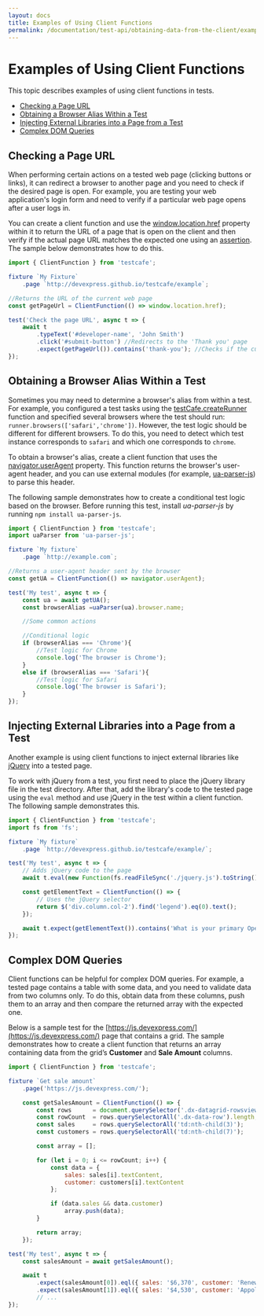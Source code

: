 ```yaml
---
layout: docs
title: Examples of Using Client Functions
permalink: /documentation/test-api/obtaining-data-from-the-client/examples-of-using-client-functions.html
---
```

# Examples of Using Client Functions

This topic describes examples of using client functions in tests.

* [Checking a Page URL](#checking-a-page-url)
* [Obtaining a Browser Alias Within a Test](#obtaining-a-browser-alias-within-a-test)
* [Injecting External Libraries into a Page from a Test](#injecting-external-libraries-into-a-page-from-a-test)
* [Complex DOM Queries](#complex-dom-queries)

## Checking a Page URL

When performing certain actions on a tested web page (clicking buttons or links), it can redirect a browser to another page and you need to check if the desired page is open. For example, you are testing your web application's login form and need to verify if a particular web page opens after a user logs in.

You can create a client function and use the [window.location.href](https://www.w3schools.com/jsref/prop_loc_href.asp) property within it to return the URL of a page that is open on the client and then verify if the actual page URL matches the expected one using an [assertion](../assertions/README.md). The sample below demonstrates how to do this.

```js
import { ClientFunction } from 'testcafe';

fixture `My Fixture`
    .page `http://devexpress.github.io/testcafe/example`;

//Returns the URL of the current web page
const getPageUrl = ClientFunction(() => window.location.href);

test('Check the page URL', async t => {
    await t
        .typeText('#developer-name', 'John Smith')
        .click('#submit-button') //Redirects to the 'Thank you' page
        .expect(getPageUrl()).contains('thank-you'); //Checks if the current page URL contains the 'thank-you' string
});
```

## Obtaining a Browser Alias Within a Test

Sometimes you may need to determine a browser's alias from within a test. For example, you configured a test tasks using the [testCafe.createRunner](../../using-testcafe/programming-interface/testcafe.md#createrunner) function and specified several browsers where the test should run: `runner.browsers(['safari','chrome'])`. However, the test logic should be different for different browsers. To do this, you need to detect which test instance corresponds to `safari` and which one corresponds to `chrome`.

To obtain a browser's alias, create a client function that uses the [navigator.userAgent](https://www.w3schools.com/jsref/prop_nav_useragent.asp) property. This function returns the browser's user-agent header, and you can use external modules (for example, [ua-parser-js](https://github.com/faisalman/ua-parser-js)) to parse this header.

The following sample demonstrates how to create a conditional test logic based on the browser. Before running this test, install *ua-parser-js* by running `npm install ua-parser-js`.

```js
import { ClientFunction } from 'testcafe';
import uaParser from 'ua-parser-js';

fixture `My fixture`
    .page `http://example.com`;

//Returns a user-agent header sent by the browser
const getUA = ClientFunction(() => navigator.userAgent);

test('My test', async t => {
    const ua = await getUA();
    const browserAlias =uaParser(ua).browser.name;

    //Some common actions

    //Conditional logic
    if (browserAlias === 'Chrome'){
        //Test logic for Chrome
        console.log('The browser is Chrome');
    }
    else if (browserAlias === 'Safari'){
        //Test logic for Safari
        console.log('The browser is Safari');
    }
});
```

## Injecting External Libraries into a Page from a Test

Another example is using client functions to inject external libraries like [jQuery](https://jquery.com/) into a tested page.

To work with jQuery from a test, you first need to place the jQuery library file in the test directory. After that, add the library's code to the tested page using the `eval` method and use jQuery in the test within a client function. The following sample demonstrates this.

```js
import { ClientFunction } from 'testcafe';
import fs from 'fs';

fixture `My fixture`
    .page `http://devexpress.github.io/testcafe/example/`;

test('My test', async t => {
    // Adds jQuery code to the page
    await t.eval(new Function(fs.readFileSync('./jquery.js').toString()));

    const getElementText = ClientFunction(() => {
        // Uses the jQuery selector
        return $('div.column.col-2').find('legend').eq(0).text();
    });

    await t.expect(getElementText()).contains('What is your primary Operating System');
});
```

## Complex DOM Queries

Client functions can be helpful for complex DOM queries. For example, a tested page contains a table with some data, and you need to validate data from two columns only. To do this, obtain data from these columns, push them to an array and then compare the returned array with the expected one.

Below is a sample test for the [https://js.devexpress.com/](https://js.devexpress.com/) page that contains a grid. The sample demonstrates how to create a client function that returns an array containing data from the grid’s **Customer** and **Sale Amount** columns.

```js
import { ClientFunction } from 'testcafe';

fixture `Get sale amount`
    .page('https://js.devexpress.com/');

    const getSalesAmount = ClientFunction(() => {
        const rows      = document.querySelector('.dx-datagrid-rowsview');
        const rowCount  = rows.querySelectorAll('.dx-data-row').length;
        const sales     = rows.querySelectorAll('td:nth-child(3)');
        const customers = rows.querySelectorAll('td:nth-child(7)');

        const array = [];

        for (let i = 0; i <= rowCount; i++) {
            const data = {
                sales: sales[i].textContent,
                customer: customers[i].textContent
            };

            if (data.sales && data.customer)
                array.push(data);
        }

        return array;
    });

test('My test', async t => {
    const salesAmount = await getSalesAmount();

    await t
        .expect(salesAmount[0]).eql({ sales: '$6,370', customer: 'Renewable Supplies' })
        .expect(salesAmount[1]).eql({ sales: '$4,530', customer: 'Appolo Inc' });
        // ...
});
```